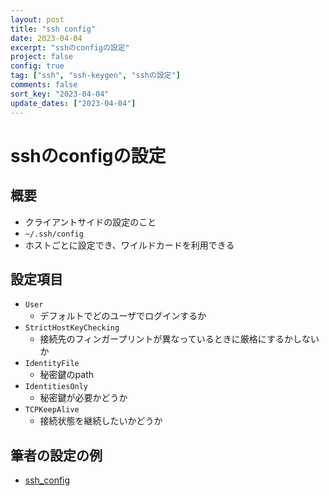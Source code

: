 ```yaml
---
layout: post
title: "ssh config"
date: 2023-04-04
excerpt: "sshのconfigの設定"
project: false
config: true
tag: ["ssh", "ssh-keygen", "sshの設定"]
comments: false
sort_key: "2023-04-04"
update_dates: ["2023-04-04"]
---
```


# sshのconfigの設定

## 概要
 - クライアントサイドの設定のこと
 - `~/.ssh/config`
 - ホストごとに設定でき、ワイルドカードを利用できる

## 設定項目
 - `User`
   - デフォルトでどのユーザでログインするか
 - `StrictHostKeyChecking`
   - 接続先のフィンガープリントが異なっているときに厳格にするかしないか
 - `IdentityFile`
   - 秘密鍵のpath
 - `IdentitiesOnly`
   - 秘密鍵が必要かどうか
 - `TCPKeepAlive`
   - 接続状態を継続したいかどうか

## 筆者の設定の例
   - [ssh_config](https://bitbucket.org/nardtree/gimpei-dot-files/src/master/files/ssh_config)
